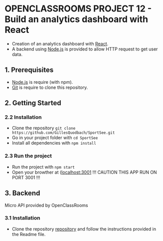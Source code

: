 # OPENCLASSROOMS PROJECT 12 - Build an analytics dashboard with React

- Creation of an analytics dashboard with [React](https://reactjs.org/).
- A backend using [Node.js](https://nodejs.org/en/) is provided to allow HTTP request to get user data.

## 1. Prerequisites

- [Node.js](https://nodejs.org/en/) is require (with npm).
- [Git](https://git-scm.com/) is require to clone this repository.

## 2. Getting Started

### 2.2 Installation

- Clone the repository `git clone https://github.com/GillesQuodbach/SportSee.git`
- Go in your project folder with `cd SportSee`
- Install all dependencies with `npm install`

### 2.3 Run the project

- Run the project with `npm start`
- Open your browther at ([localhost:3001](http://localhost:3001/) !!! CAUTION THIS APP RUN ON PORT 3001 !!!

## 3. Backend

Micro API provided by OpenClassRooms

### 3.1 Installation

- Clone the repository [repository](https://github.com/OpenClassrooms-Student-Center/P9-front-end-dashboard) and follow the instructions provided in the Readme file.
